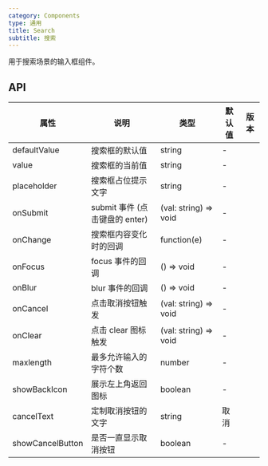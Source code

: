 ```yaml
---
category: Components
type: 通用
title: Search
subtitle: 搜索
---
```


用于搜索场景的输入框组件。

## API

| 属性 | 说明 | 类型 | 默认值 | 版本 |
| --- | --- | --- | --- | --- |
| defaultValue | 搜索框的默认值 | string | - |  |
| value | 搜索框的当前值 | string | - |  |
| placeholder | 搜索框占位提示文字 | string | - |  |
| onSubmit | submit 事件 (点击键盘的 enter) | (val: string) => void | - |  |
| onChange | 搜索框内容变化时的回调 | function(e) | - |  |
| onFocus | focus 事件的回调 | () => void | - |  |
| onBlur | blur 事件的回调 | () => void | - |  |
| onCancel | 点击取消按钮触发 | (val: string) => void | - |  |
| onClear | 点击 clear 图标触发 | (val: string) => void | - |  |
| maxlength | 最多允许输入的字符个数 | number | - |  |
| showBackIcon | 展示左上角返回图标 | boolean | - |  |
| cancelText | 定制取消按钮的文字 | string | 取消 |  |
| showCancelButton | 是否一直显示取消按钮 | boolean | - |  |
